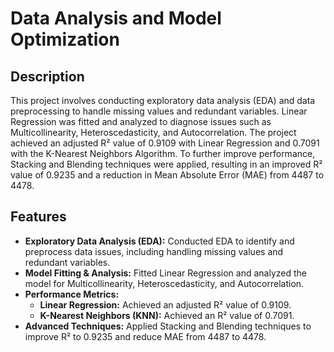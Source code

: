 # Data Analysis and Model Optimization

## Description

This project involves conducting exploratory data analysis (EDA) and data preprocessing to handle missing values and redundant variables. Linear Regression was fitted and analyzed to diagnose issues such as Multicollinearity, Heteroscedasticity, and Autocorrelation. The project achieved an adjusted R² value of 0.9109 with Linear Regression and 0.7091 with the K-Nearest Neighbors Algorithm. To further improve performance, Stacking and Blending techniques were applied, resulting in an improved R² value of 0.9235 and a reduction in Mean Absolute Error (MAE) from 4487 to 4478.

## Features

- **Exploratory Data Analysis (EDA):** Conducted EDA to identify and preprocess data issues, including handling missing values and redundant variables.
- **Model Fitting & Analysis:** Fitted Linear Regression and analyzed the model for Multicollinearity, Heteroscedasticity, and Autocorrelation.
- **Performance Metrics:**
  - **Linear Regression:** Achieved an adjusted R² value of 0.9109.
  - **K-Nearest Neighbors (KNN):** Achieved an R² value of 0.7091.
- **Advanced Techniques:** Applied Stacking and Blending techniques to improve R² to 0.9235 and reduce MAE from 4487 to 4478.

